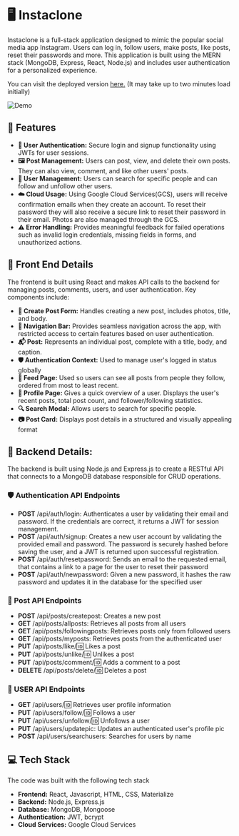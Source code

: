 # 🖥️ Instaclone

Instaclone is a full-stack application designed to mimic the popular social media app Instagram. Users can log in, follow users, make posts, like posts, reset their passwords and more. This application is built using the MERN stack (MongoDB, Express, React, Node.js) and includes user authentication for a personalized experience.

You can visit the deployed version [here.](https://instagramclone-frontend.onrender.com) (It may take up to two minutes load initially)

![Demo](/imgs/Instaclone_demo.gif)

## 🧠 Features

- **🔐 User Authentication:** Secure login and signup functionality using JWTs for user sessions.
- **🖼️ Post Management:** Users can post, view, and delete their own posts. They can also view, comment, and like other users' posts.
- **👥 User Management:** Users can search for specific people and can follow and unfollow other users.
- **☁️ Cloud Usage:** Using Google Cloud Services(GCS), users will receive confirmation emails when they create an account. To reset their password they will also receive a secure link to reset their password in their email. Photos are also managed through the GCS.
- **⚠️ Error Handling:** Provides meaningful feedback for failed operations such as invalid login credentials, missing fields in forms, and unauthorized actions.

## 🎨 Front End Details

The frontend is built using React and makes API calls to the backend for managing posts, comments, users, and user authentication. Key components include:

- **📝 Create Post Form:** Handles creating a new post, includes photos, title, and body.
- **🧭 Navigation Bar:** Provides seamless navigation across the app, with restricted access to certain features based on user authentication.
- **📬 Post:** Represents an individual post, complete with a title, body, and caption. 
- **🛡️ Authentication Context:** Used to manage user's logged in status globally
- **👥 Feed Page:** Used so users can see all posts from people they follow, ordered from most to least recent.
- **👤 Profile Page:** Gives a quick overview of a user. Displays the user's recent posts, total post count, and follower/following statistics.
- **🔍 Search Modal:** Allows users to search for specific people.
- **📷 Post Card:** Displays post details in a structured and visually appealing format

## 🤖 Backend Details:
The backend is built using Node.js and Express.js to create a RESTful API that connects to a MongoDB database responsible for CRUD operations.

### 🛡️ Authentication API Endpoints
- **POST** /api/auth/login: Authenticates a user by validating their email and password. If the credentials are correct, it returns a JWT for session management.
- **POST** /api/auth/signup: Creates a new user account by validating the provided email and password. The password is securely hashed before saving the user, and a JWT is returned upon successful registration.
- **POST** /api/auth/resetpassword: Sends an email to the requested email, that contains a link to a page for the user to reset their password
- **POST** /api/auth/newpassword: Given a new password, it hashes the raw password and updates it in the database for the specified user

### 📮 Post API Endpoints
- **POST** /api/posts/createpost: Creates a new post
- **GET** /api/posts/allposts: Retrieves all posts from all users
- **GET** /api/posts/followingposts: Retrieves posts only from followed users
- **GET** /api/posts/myposts: Retrieves posts from the authenticated user
- **PUT** /api/posts/like/:id: Likes a post
- **PUT** /api/posts/unlike/:id: Unlikes a post
- **PUT** /api/posts/comment/:id: Adds a comment to a post
- **DELETE** /api/posts/delete/:id: Deletes a post

### 👤 USER API Endpoints
- **GET** /api/users/:id: Retrieves user profile information
- **PUT** /api/users/follow/:id: Follows a user
- **PUT** /api/users/unfollow/:id: Unfollows a user
- **PUT** /api/users/updatepic: Updates an authenticated user's profile pic
- **POST** /api/users/searchusers: Searches for users by name

## 💻 Tech Stack
The code was built with the following tech stack
- **Frontend:** React, Javascript, HTML, CSS, Materialize
- **Backend:** Node.js, Express.js
- **Database:** MongoDB, Mongoose
- **Authentication:** JWT, bcrypt
- **Cloud Services:** Google Cloud Services
